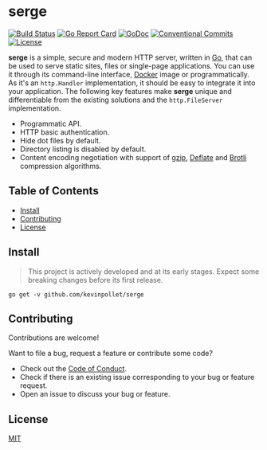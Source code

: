 # serge <!-- omit in toc -->

[![Build Status](https://github.com/kevinpollet/serge/workflows/build/badge.svg)](https://github.com/kevinpollet/serge/actions)
[![Go Report Card](https://goreportcard.com/badge/github.com/kevinpollet/serge)](https://goreportcard.com/report/github.com/kevinpollet/serge)
[![GoDoc](https://godoc.org/github.com/kevinpollet/serge?status.svg)](https://pkg.go.dev/github.com/kevinpollet/serge)
[![Conventional Commits](https://img.shields.io/badge/Conventional%20Commits-1.0.0-yellow.svg)](https://conventionalcommits.org)
[![License](https://img.shields.io/github/license/kevinpollet/serge)](./LICENSE.md)

**serge** is a simple, secure and modern HTTP server, written in [Go](https://go.dev/), that can be used to serve static sites, files or single-page applications. You can use it through its command-line interface, [Docker](https://www.docker.com/) image or programmatically. As it's an `http.Handler` implementation, it should be easy to integrate it into your application. The following key features make **serge** unique and differentiable from the existing solutions and the `http.FileServer` implementation.

- Programmatic API.
- HTTP basic authentication.
- Hide dot files by default.
- Directory listing is disabled by default. 
- Content encoding negotiation with support of [gzip](https://www.gzip.org/), [Deflate](https://en.wikipedia.org/wiki/DEFLATE) and [Brotli](https://en.wikipedia.org/wiki/Brotli) compression algorithms.

## Table of Contents <!-- omit in toc -->

- [Install](#install)
- [Contributing](#contributing)
- [License](#license)

## Install

> This project is actively developed and at its early stages. Expect some breaking changes before its first release.

```
go get -v github.com/kevinpollet/serge
```

## Contributing

Contributions are welcome!

Want to file a bug, request a feature or contribute some code?

- Check out the [Code of Conduct](./CODE_OF_CONDUCT.md).
- Check if there is an existing issue corresponding to your bug or feature request.
- Open an issue to discuss your bug or feature.

## License

[MIT](./LICENSE.md)
